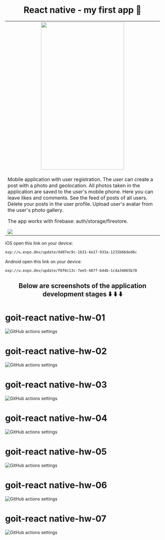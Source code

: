 <h1 align="center">React native - my first app 📱</h1>

<table>
  <tr>
    <td align="center"><img src="./assets/screenshot/preview.gif" width=270 height=480></td>
    </tr>
    <tr>
    <td>
    <p>Mobile application with user registration. The user can create a post with a photo and geolocation. All photos taken in the application are saved to the user's mobile phone. Here you can leave likes and comments. See the feed of posts of all users. Delete your posts in the user profile. Upload user's avatar from the user's photo gallery.

The app works with firebase: auth/storage/firestore.</p>
      <img src="./assets/screenshot/hw07.png"> 
    </td>
  </tr>
 </table>

iOS open this link on your device:
```sh
exp://u.expo.dev/update/d407ec9c-1b31-4e17-933a-1215b66ded6c
```

Android open this link on your device:
```sh
exp://u.expo.dev/update/f6f0c13c-7ee5-487f-b44b-1c4a34065b70
```
<h2 align="center">Below are screenshots of the application development stages ⬇️ ⬇️ ⬇️</h2>


# goit-react native-hw-01

![GitHub actions settings](./assets/screenshot/hw01.png)

# goit-react native-hw-02

![GitHub actions settings](./assets/screenshot/hw02.png)

# goit-react native-hw-03

![GitHub actions settings](./assets/screenshot/hw03.png)

# goit-react native-hw-04

![GitHub actions settings](./assets/screenshot/hw04.png)

# goit-react native-hw-05

![GitHub actions settings](./assets/screenshot/hw05.png)

# goit-react native-hw-06

![GitHub actions settings](./assets/screenshot/hw06.png)

# goit-react native-hw-07

![GitHub actions settings](./assets/screenshot/hw07.png)

